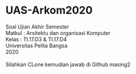 # UAS-Arkom2020
Soal Ujian Akhir Semester </br>
Matkul : Arsitektu dan organisasi Komputer </br>
Kelas : TI.17.D3 &amp; TI.17.D4 </br>
Universitas Pelita Bangsa </br>
2020
</br>
</br>
Silahkan CLone kemudian jawab di Github masing2
